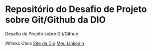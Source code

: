 # Repositório do Desafio de Projeto sobre Git/Github da DIO
Desafio de Projeto sobre Git/Github

##links Úteis
[Site da Dio](https://www.dio.me)
[Meu Linkedln](https://www.linkedin.com/in/kauan-alexandre-1496a61a2/)
